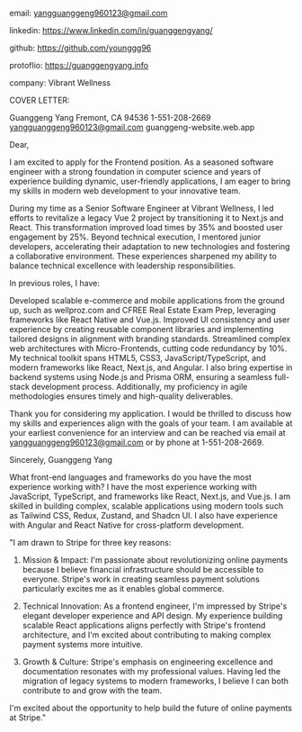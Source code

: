 email: yangguanggeng960123@gmail.com

linkedin: https://www.linkedin.com/in/guanggengyang/

github: https://github.com/younggg96

protoflio: https://guanggengyang.info

company: Vibrant Wellness


COVER LETTER:

Guanggeng Yang
Fremont, CA 94536
1-551-208-2669
yangguanggeng960123@gmail.com
guanggeng-website.web.app

Dear,

I am excited to apply for the Frontend position. As a seasoned software engineer with a strong foundation in computer science and years of experience building dynamic, user-friendly applications, I am eager to bring my skills in modern web development to your innovative team.

During my time as a Senior Software Engineer at Vibrant Wellness, I led efforts to revitalize a legacy Vue 2 project by transitioning it to Next.js and React. This transformation improved load times by 35% and boosted user engagement by 25%. Beyond technical execution, I mentored junior developers, accelerating their adaptation to new technologies and fostering a collaborative environment. These experiences sharpened my ability to balance technical excellence with leadership responsibilities.

In previous roles, I have:

Developed scalable e-commerce and mobile applications from the ground up, such as wellproz.com and CFREE Real Estate Exam Prep, leveraging frameworks like React Native and Vue.js.
Improved UI consistency and user experience by creating reusable component libraries and implementing tailored designs in alignment with branding standards.
Streamlined complex web architectures with Micro-Frontends, cutting code redundancy by 10%.
My technical toolkit spans HTML5, CSS3, JavaScript/TypeScript, and modern frameworks like React, Next.js, and Angular. I also bring expertise in backend systems using Node.js and Prisma ORM, ensuring a seamless full-stack development process. Additionally, my proficiency in agile methodologies ensures timely and high-quality deliverables.

Thank you for considering my application. I would be thrilled to discuss how my skills and experiences align with the goals of your team. I am available at your earliest convenience for an interview and can be reached via email at yangguanggeng960123@gmail.com or by phone at 1-551-208-2669.

Sincerely,
Guanggeng Yang



What front-end languages and frameworks do you have the most experience working with?
I have the most experience working with JavaScript, TypeScript, and frameworks like React, Next.js, and Vue.js. I am skilled in building complex, scalable applications using modern tools such as Tailwind CSS, Redux, Zustand, and Shadcn UI. I also have experience with Angular and React Native for cross-platform development.

"I am drawn to Stripe for three key reasons:

1. Mission & Impact:
I'm passionate about revolutionizing online payments because I believe financial infrastructure should be accessible to everyone. Stripe's work in creating seamless payment solutions particularly excites me as it enables global commerce.

2. Technical Innovation:
As a frontend engineer, I'm impressed by Stripe's elegant developer experience and API design. My experience building scalable React applications aligns perfectly with Stripe's frontend architecture, and I'm excited about contributing to making complex payment systems more intuitive.

3. Growth & Culture:
Stripe's emphasis on engineering excellence and documentation resonates with my professional values. Having led the migration of legacy systems to modern frameworks, I believe I can both contribute to and grow with the team.

I'm excited about the opportunity to help build the future of online payments at Stripe."